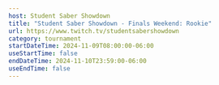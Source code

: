 ```yaml
---
host: Student Saber Showdown
title: "Student Saber Showdown - Finals Weekend: Rookie"
url: https://www.twitch.tv/studentsabershowdown
category: tournament
startDateTime: 2024-11-09T08:00:00-06:00
useStartTime: false
endDateTime: 2024-11-10T23:59:00-06:00
useEndTime: false
---
```

